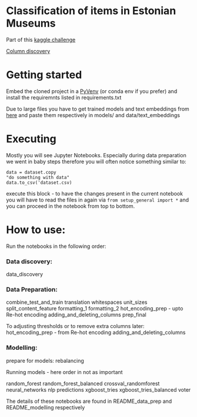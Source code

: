 # Classification of items in Estonian Museums
Part of this [kaggle challenge](https://www.kaggle.com/competitions/caps-in-museums-data-part-2)

[Column discovery](https://docs.google.com/spreadsheets/d/1E4Z6RELIxHR8ZOggO6AyRTGMs3EQOBxrMZo25ahPMXM/edit?usp=sharing)

# Getting started
Embed the cloned project in a [PyVenv](https://docs.python.org/3/library/venv.html) (or conda env if you prefer) and install the requiremnts listed in requirements.txt

Due to large files you have to get trained models and text embeddings from [here](https://drive.google.com/drive/folders/1ZKOynMoLZd0R_0Q8kB-AwELzFwo50atb?usp=sharing) and paste them respectively in models/ and data/text_embeddings


# Executing
Mostly you will see Jupyter Notebooks. Especially during data preparation we went in baby steps therefore you will often notice something similar to:

```
data = dataset.copy
"do something with data"
data.to_csv('dataset.csv)
```

execute this block - to have the changes present in the current notebook you will have to read the files in again via `from setup_general import *` and you can proceed in the notebook from top to bottom.

# How to use:

Run the notebooks in the following order:

### Data discovery:

data_discovery

### Data Preparation:

combine_test_and_train
translation
whitespaces
unit_sizes
split_content_feature
formatting_1
formatting_2
hot_encoding_prep - upto Re-hot encoding 
adding_and_deleting_columns
prep_final

To adjusting thresholds or to remove extra columns later:
hot_encoding_prep - from Re-hot encoding 
adding_and_deleting_columns


### Modelling: 

prepare for models:
rebalancing

Running models - here order in not as important 

random_forest
random_forest_balanced
crossval_randomforest
neural_networks
nlp
predictions
xgboost_tries
xgboost_tries_balanced
voter

The details of these notebooks are found in README_data_prep and README_modelling respectively 
